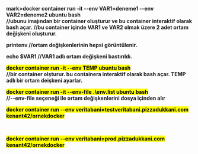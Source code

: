 <b>mark>docker container run -it --env VAR1=deneme1 --env VAR2=deneme2 ubuntu bash</mark><b>
</br>
//ubunu imajından bir container oluşturur ve bu container interaktif olarak bash açar.
//bu container içinde VAR1 ve VAR2 olmak üzere 2 adet ortam değişkeni oluşturur.

printenv
//ortam değişkenlerinin hepsi görüntülenir.

echo $VAR1
//VAR1 adlı ortam değişkeni bastırıldı.

<b><mark>docker container run -it --env TEMP ubuntu bash  </mark></b>
</br>
//bir container olşturur. bu containera interaktif olarak bash açar. TEMP adlı bir ortam deişkeni ayarlar. 


<b><mark> docker container run -it --env-file .\env.list ubuntu bash</mark></b>
</br>
//--env-file seçeneği ile ortam değişkenlerini dosya içinden alır


<b><mark>docker container run --env veritabani=testveritabani.pizzadukkani.com kenant42/ornekdocker </mark></b>

</br>

<b><mark>docker container run --env veritabani=prod.pizzadukkani.com kenant42/ornekdocker </mark></b>

